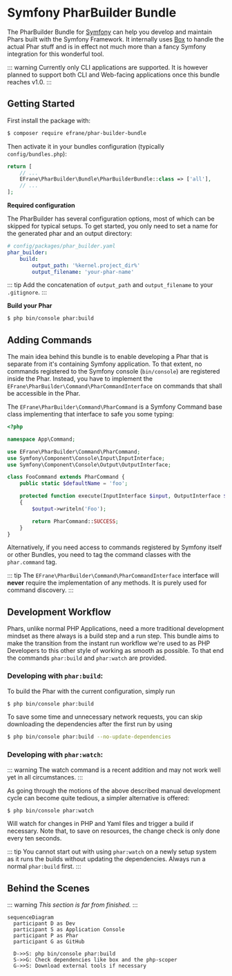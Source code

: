 # Symfony PharBuilder Bundle

The PharBuilder Bundle for [Symfony](https://symfony.com) can help you develop and maintain Phars
built with the Symfony Framework. It internally uses [Box](https://github.com/box-project/box) to handle 
the actual Phar stuff and is in effect not much more than a fancy Symfony integration for this 
wonderful tool.

::: warning
Currently only CLI applications are supported. It is however planned to support both CLI and Web-facing
applications once this bundle reaches v1.0.
:::

## Getting Started

First install the package with:

```bash
$ composer require efrane/phar-builder-bundle
```

Then activate it in your bundles configuration (typically `config/bundles.php`):

```php
return [
    // ...
    EFrane\PharBuilder\Bundle\PharBuilderBundle::class => ['all'],
    // ...
];
```

**Required configuration**

The PharBuilder has several configuration options, most of which can be skipped for typical setups.
To get started, you only need to set a name for the generated phar and an output directory:

``` yaml
# config/packages/phar_builder.yaml
phar_builder:
    build:
        output_path: '%kernel.project_dir%'
        output_filename: 'your-phar-name'
```

::: tip
Add the concatenation of `output_path` and `output_filename` to your `.gitignore`.
:::

**Build your Phar**

```bash
$ php bin/console phar:build 
```

## Adding Commands

The main idea behind this bundle is to enable developing a Phar that is separate from it's containing
Symfony application. To that extent, no commands registered to the Symfony console (`bin/console`)
are registered inside the Phar. Instead, you have to implement the
`EFrane\PharBuilder\Command\PharCommandInterface` on commands that shall be accessible in the Phar.

The `EFrane\PharBuilder\Command\PharCommand` is a Symfony Command base class implementing that interface
to safe you some typing:

```php
<?php

namespace App\Command;

use EFrane\PharBuilder\Command\PharCommand;
use Symfony\Component\Console\Input\InputInterface;
use Symfony\Component\Console\Output\OutputInterface;

class FooCommand extends PharCommand {
    public static $defaultName = 'foo';

    protected function execute(InputInterface $input, OutputInterface $output): int
    {
        $output->writeln('Foo');

        return PharCommand::SUCCESS;
    }
} 
```

Alternatively, if you need access to commands registered by Symfony itself or other Bundles, you
need to tag the command classes with the `phar.command` tag.

::: tip
The `EFrane\PharBuilder\Command\PharCommandInterface` interface will **never** require the implementation
of any methods. It is purely used for command discovery.
:::

## Development Workflow

Phars, unlike normal PHP Applications, need a more traditional development mindset as there always
is a build step and a run step. This bundle aims to make the transition from the instant run workflow
we're used to as PHP Developers to this other style of working as smooth as possible. To that end
the commands `phar:build` and `phar:watch` are provided. 

### Developing with `phar:build`:

To build the Phar with the current configuration, simply run

```bash
$ php bin/console phar:build
```

To save some time and unnecessary network requests, you can skip downloading
the dependencies after the first run by using

```bash
$ php bin/console phar:build --no-update-dependencies
```

### Developing with `phar:watch`:

::: warning
The watch command is a recent addition and may not work well yet in all circumstances.
:::

As going through the motions of the above described manual development cycle can
become quite tedious, a simpler alternative is offered:

```bash
$ php bin/console phar:watch
```

Will watch for changes in PHP and Yaml files and trigger a build if necessary.
Note that, to save on resources, the change check is only done every ten seconds.

::: tip
You cannot start out with using `phar:watch` on a newly setup system as it runs
the builds without updating the dependencies. Always run a normal `phar:build` first.
:::

## Behind the Scenes

::: warning
_This section is far from finished._
:::

```mermaid
sequenceDiagram
  participant D as Dev
  participant S as Application Console
  participant P as Phar
  participant G as GitHub

  D->>S: php bin/console phar:build
  S->>G: Check dependencies like box and the php-scoper
  G->>S: Download external tools if necessary 
```

